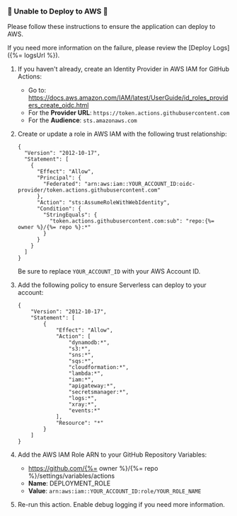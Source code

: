### 🚨 Unable to Deploy to AWS 🚨

Please follow these instructions to ensure the application can deploy to AWS.

If you need more information on the failure, please review the [Deploy Logs]({%= logsUrl %}).

1. If you haven't already, create an Identity Provider in AWS IAM for GitHub Actions:

   - Go to: https://docs.aws.amazon.com/IAM/latest/UserGuide/id_roles_providers_create_oidc.html
   - For the **Provider URL**: `https://token.actions.githubusercontent.com`
   - For the **Audience**: `sts.amazonaws.com`

2. Create or update a role in AWS IAM with the following trust relationship:

   ```
   {
     "Version": "2012-10-17",
     "Statement": [
       {
         "Effect": "Allow",
         "Principal": {
           "Federated": "arn:aws:iam::YOUR_ACCOUNT_ID:oidc-provider/token.actions.githubusercontent.com"
         },
         "Action": "sts:AssumeRoleWithWebIdentity",
         "Condition": {
           "StringEquals": {
             "token.actions.githubusercontent.com:sub": "repo:{%= owner %}/{%= repo %}:*"
           }
         }
       }
     ]
   }
   ```

   Be sure to replace `YOUR_ACCOUNT_ID` with your AWS Account ID.

3. Add the following policy to ensure Serverless can deploy to your account:

   ```
   {
       "Version": "2012-10-17",
       "Statement": [
           {
               "Effect": "Allow",
               "Action": [
                   "dynamodb:*",
                   "s3:*",
                   "sns:*",
                   "sqs:*",
                   "cloudformation:*",
                   "lambda:*",
                   "iam:*",
                   "apigateway:*",
                   "secretsmanager:*",
                   "logs:*",
                   "xray:*",
                   "events:*"
               ],
               "Resource": "*"
           }
       ]
   }
   ```

4. Add the AWS IAM Role ARN to your GitHub Repository Variables:

   - https://github.com/{%= owner %}/{%= repo %}/settings/variables/actions
   - **Name**: DEPLOYMENT_ROLE
   - **Value**: `arn:aws:iam::YOUR_ACCOUNT_ID:role/YOUR_ROLE_NAME`

5. Re-run this action. Enable debug logging if you need more information.
